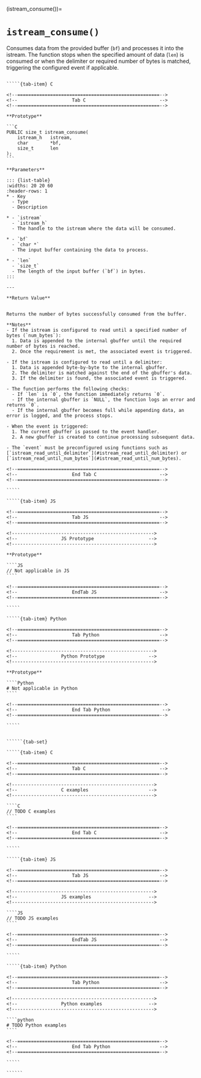 <!-- ============================================================== -->
(istream_consume())=
# `istream_consume()`
<!-- ============================================================== -->

Consumes data from the provided buffer (`bf`) and processes it into the istream. The function stops when the specified amount of data (`len`) is consumed or when the delimiter or required number of bytes is matched, triggering the configured event if applicable.

<!------------------------------------------------------------>
<!--                    Prototypes                          -->
<!------------------------------------------------------------>

``````{tab-set}

`````{tab-item} C

<!--====================================================-->
<!--                    Tab C                           -->
<!--====================================================-->

**Prototype**

```C
PUBLIC size_t istream_consume(
    istream_h   istream,
    char        *bf,
    size_t      len
);
```

**Parameters**

::: {list-table}
:widths: 20 20 60
:header-rows: 1
* - Key
  - Type
  - Description

* - `istream`
  - `istream_h`
  - The handle to the istream where the data will be consumed.

* - `bf`
  - `char *`
  - The input buffer containing the data to process.

* - `len`
  - `size_t`
  - The length of the input buffer (`bf`) in bytes.
:::

---

**Return Value**


Returns the number of bytes successfully consumed from the buffer.

**Notes**
- If the istream is configured to read until a specified number of bytes (`num_bytes`):
  1. Data is appended to the internal gbuffer until the required number of bytes is reached.
  2. Once the requirement is met, the associated event is triggered.

- If the istream is configured to read until a delimiter:
  1. Data is appended byte-by-byte to the internal gbuffer.
  2. The delimiter is matched against the end of the gbuffer's data.
  3. If the delimiter is found, the associated event is triggered.

- The function performs the following checks:
  - If `len` is `0`, the function immediately returns `0`.
  - If the internal gbuffer is `NULL`, the function logs an error and returns `0`.
  - If the internal gbuffer becomes full while appending data, an error is logged, and the process stops.

- When the event is triggered:
  1. The current gbuffer is passed to the event handler.
  2. A new gbuffer is created to continue processing subsequent data.

- The `event` must be preconfigured using functions such as [`istream_read_until_delimiter`](#istream_read_until_delimiter) or [`istream_read_until_num_bytes`](#istream_read_until_num_bytes).

<!--====================================================-->
<!--                    End Tab C                       -->
<!--====================================================-->

`````

`````{tab-item} JS

<!--====================================================-->
<!--                    Tab JS                          -->
<!--====================================================-->

<!---------------------------------------------------->
<!--                JS Prototype                    -->
<!---------------------------------------------------->

**Prototype**

````JS
// Not applicable in JS
````

<!--====================================================-->
<!--                    EndTab JS                       -->
<!--====================================================-->

`````

`````{tab-item} Python

<!--====================================================-->
<!--                    Tab Python                      -->
<!--====================================================-->

<!---------------------------------------------------->
<!--                Python Prototype                -->
<!---------------------------------------------------->

**Prototype**

````Python
# Not applicable in Python
````

<!--====================================================-->
<!--                    End Tab Python                   -->
<!--====================================================-->

`````

``````

<!------------------------------------------------------------>
<!--                    Examples                            -->
<!------------------------------------------------------------>

```````{dropdown} Examples

``````{tab-set}

`````{tab-item} C

<!--====================================================-->
<!--                    Tab C                           -->
<!--====================================================-->

<!---------------------------------------------------->
<!--                C examples                      -->
<!---------------------------------------------------->

````C
// TODO C examples
````

<!--====================================================-->
<!--                    End Tab C                       -->
<!--====================================================-->

`````

`````{tab-item} JS

<!--====================================================-->
<!--                    Tab JS                          -->
<!--====================================================-->

<!---------------------------------------------------->
<!--                JS examples                     -->
<!---------------------------------------------------->

````JS
// TODO JS examples
````

<!--====================================================-->
<!--                    EndTab JS                       -->
<!--====================================================-->

`````

`````{tab-item} Python

<!--====================================================-->
<!--                    Tab Python                      -->
<!--====================================================-->

<!---------------------------------------------------->
<!--                Python examples                 -->
<!---------------------------------------------------->

````python
# TODO Python examples
````

<!--====================================================-->
<!--                    End Tab Python                  -->
<!--====================================================-->

`````

``````

```````

